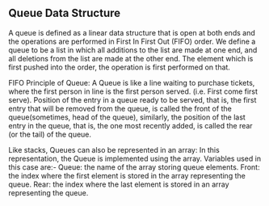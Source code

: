## Queue Data Structure
A queue is defined as a linear data structure that is open at both ends and the operations are performed in First In First Out (FIFO) order.
We define a queue to be a list in which all additions to the list are made at one end, and all deletions from the list are made at the other end.  The element which is first pushed into the order, the operation is first performed on that.

FIFO Principle of Queue:
A Queue is like a line waiting to purchase tickets, where the first person in line is the first person served. (i.e. First come first serve).
Position of the entry in a queue ready to be served, that is, the first entry that will be removed from the queue, is called the front of the queue(sometimes, head of the queue), similarly, the position of the last entry in the queue, that is, the one most recently added, is called the rear (or the tail) of the queue.

Like stacks, Queues can also be represented in an array: In this representation, the Queue is implemented using the array. Variables used in this case are:-
Queue: the name of the array storing queue elements.
Front: the index where the first element is stored in the array representing the queue.
Rear: the index where the last element is stored in an array representing the queue.
